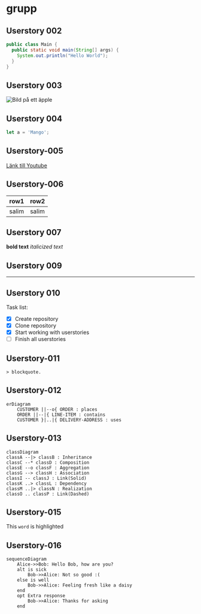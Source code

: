 # grupp

## Userstory 002
```java
public class Main {
  public static void main(String[] args) {
    System.out.println("Hello World");
  }
}
```

## Userstory 003

![Bild på ett äpple](https://source.unsplash.com/random/1600x900?apple)


## Userstory 004

```javascript
let a = 'Mango';

```
## Userstory-005
[Länk till Youtube](https://www.youtube.com)


## Userstory-006
|row1|row2|
|:---|:---|
|salim|salim|

## Userstory 007

**bold text** *italicized text*

## Userstory 009

---

## Userstory 010

Task list:
- [x] Create repository
- [x] Clone repository
- [x] Start working with userstories
- [ ] Finish all userstories

## Userstory-011
```
> blockquote.
```

## Userstory-012
```mermaid
erDiagram
    CUSTOMER ||--o{ ORDER : places
    ORDER ||--|{ LINE-ITEM : contains
    CUSTOMER }|..|{ DELIVERY-ADDRESS : uses
```

## Userstory-013
```mermaid
classDiagram
classA --|> classB : Inheritance
classC --* classD : Composition
classE --o classF : Aggregation
classG --> classH : Association
classI -- classJ : Link(Solid)
classK ..> classL : Dependency
classM ..|> classN : Realization
classO .. classP : Link(Dashed)
```

## Userstory-015
This ` word ` is highlighted 


## Userstory-016
```mermaid
sequenceDiagram
    Alice->>Bob: Hello Bob, how are you?
    alt is sick
        Bob->>Alice: Not so good :(
    else is well
        Bob->>Alice: Feeling fresh like a daisy
    end
    opt Extra response
        Bob->>Alice: Thanks for asking
    end
```
